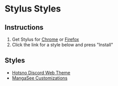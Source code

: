 # Stylus Styles

## Instructions
1) Get Stylus for [Chrome](https://chrome.google.com/webstore/detail/stylus/clngdbkpkpeebahjckkjfobafhncgmne) or [Firefox](https://addons.mozilla.org/en-US/firefox/addon/styl-us/)
2) Click the link for a style below and press "Install"

## Styles
- [Hotsno Discord Web Theme](https://github.com/hotsno/stylus-styles/raw/main/hotsno-discord-web-theme.user.css)
- [MangaSee Customizations](https://github.com/hotsno/stylus-styles/raw/main/mangasee-customizations.user.css)
